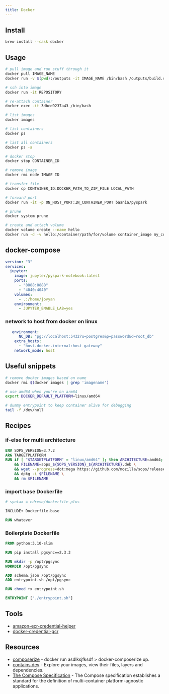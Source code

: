 ```yaml
---
title: Docker
---
```


## Install

```bash
brew install --cask docker
```

## Usage

```bash
# pull image and run stuff through it
docker pull IMAGE_NAME
docker run -v $(pwd):/outputs -it IMAGE_NAME /bin/bash /outputs/build.sh

# ssh into image
docker run -it REPOSITORY

# re-attach container
docker exec -it 3dbcd9237a43 /bin/bash

# list images
docker images

# list containers
docker ps

# list all containers
docker ps -a

# docker stop
docker stop CONTAINER_ID

# remove image
docker rmi node IMAGE ID

# transfer file
docker cp CONTAINER_ID:DOCKER_PATH_TO_ZIP_FILE LOCAL_PATH

# forward port
docker run -it -p ON_HOST_PORT:IN_CONTAINER_PORT baania/pyspark

# prune
docker system prune

# create and attach volume
docker volume create --name hello
docker run -d -v hello:/container/path/for/volume container_image my_command
```

## docker-compose

```yaml
version: "3"
services:
  jupyter:
    image: jupyter/pyspark-notebook:latest
    ports:
      - "8888:8888"
      - "4040:4040"
    volumes:
      - .:/home/jovyan
    environment:
      - JUPYTER_ENABLE_LAB=yes
```

### network to host from docker on linux

```yaml
   environment:
      NC_DB: "pg://localhost:5432?u=postgres&p=password&d=root_db"
    extra_hosts:
      - "host.docker.internal:host-gateway"
    network_mode: host
```

## Useful snippets

```bash
# remove docker images based on name
docker rmi $(docker images | grep 'imagename')

# use amd64 when you're on arm64
export DOCKER_DEFAULT_PLATFORM=linux/amd64

# dummy entrypoint to keep container alive for debugging
tail -f /dev/null
```

## Recipes

### if-else for multi architecture

```dockerfile
ENV SOPS_VERSION=3.7.2
ARG TARGETPLATFORM
RUN if [ "$TARGETPLATFORM" = "linux/amd64" ]; then ARCHITECTURE=amd64; elif [ "$TARGETPLATFORM" = "linux/arm64" ]; then ARCHITECTURE=arm64; else ARCHITECTURE=amd64; fi \
    && FILENAME=sops_${SOPS_VERSION}_${ARCHITECTURE}.deb \
    && wget --progress=dot:mega https://github.com/mozilla/sops/releases/download/v$SOPS_VERSION/$FILENAME \
    && dpkg -i $FILENAME \
    && rm $FILENAME
```

### import base Dockerfile

```dockerfile
# syntax = edrevo/dockerfile-plus

INCLUDE+ Dockerfile.base

RUN whatever
```

### Boilerplate Dockerfile

```dockerfile
FROM python:3.10-slim

RUN pip install pgsync==2.3.3

RUN mkdir -p /opt/pgsync
WORKDIR /opt/pgsync

ADD schema.json /opt/pgsync
ADD entrypoint.sh /opt/pgsync

RUN chmod +x entrypoint.sh

ENTRYPOINT ["./entrypoint.sh"]
```

## Tools

- [amazon-ecr-credential-helper](https://github.com/awslabs/amazon-ecr-credential-helper)
- [docker-credential-gcr](https://github.com/GoogleCloudPlatform/docker-credential-gcr)

## Resources

- [composerize](https://www.composerize.com) - docker run asdlksjfksdf > docker-composerize up.
- [contains.dev](https://contains.dev/) - Explore your images, view their files, layers and dependencies.
- [The Compose Specification](https://github.com/compose-spec/compose-spec/blob/master/spec.md) - The Compose specification establishes a standard for the definition of multi-container platform-agnostic applications.
